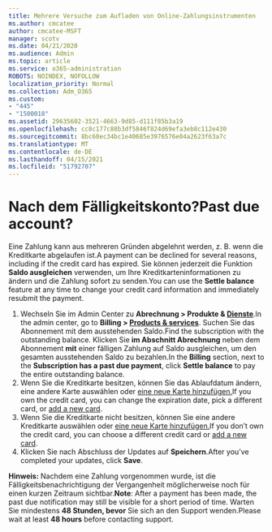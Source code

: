 ```yaml
---
title: Mehrere Versuche zum Aufladen von Online-Zahlungsinstrumenten
ms.author: cmcatee
author: cmcatee-MSFT
manager: scotv
ms.date: 04/21/2020
ms.audience: Admin
ms.topic: article
ms.service: o365-administration
ROBOTS: NOINDEX, NOFOLLOW
localization_priority: Normal
ms.collection: Adm_O365
ms.custom:
- "445"
- "1500018"
ms.assetid: 29635602-3521-4663-9d85-d111f85b3a19
ms.openlocfilehash: cc8c177c88b3df5846f824d69efa3eb8c112e430
ms.sourcegitcommit: 8bc60ec34bc1e40685e3976576e04a2623f63a7c
ms.translationtype: MT
ms.contentlocale: de-DE
ms.lasthandoff: 04/15/2021
ms.locfileid: "51792707"
---
```

# <a name="past-due-account"></a><span data-ttu-id="992c7-102">Nach dem Fälligkeitskonto?</span><span class="sxs-lookup"><span data-stu-id="992c7-102">Past due account?</span></span>

<span data-ttu-id="992c7-103">Eine Zahlung kann aus mehreren Gründen abgelehnt werden, z. B. wenn die Kreditkarte abgelaufen ist.</span><span class="sxs-lookup"><span data-stu-id="992c7-103">A payment can be declined for several reasons, including if the credit card has expired.</span></span> <span data-ttu-id="992c7-104">Sie können jederzeit die Funktion **Saldo ausgleichen** verwenden, um Ihre Kreditkarteninformationen zu ändern und die Zahlung sofort zu senden.</span><span class="sxs-lookup"><span data-stu-id="992c7-104">You can use the **Settle balance** feature at any time to change your credit card information and immediately resubmit the payment.</span></span>

1. <span data-ttu-id="992c7-105">Wechseln Sie im Admin Center zu **Abrechnung > Produkte & [Dienste](https://go.microsoft.com/fwlink/p/?linkid=842054)**.</span><span class="sxs-lookup"><span data-stu-id="992c7-105">In the admin center, go to **Billing > [Products & services](https://go.microsoft.com/fwlink/p/?linkid=842054)**.</span></span>
<span data-ttu-id="992c7-106">Suchen Sie das Abonnement mit dem ausstehenden Saldo.</span><span class="sxs-lookup"><span data-stu-id="992c7-106">Find the subscription with the outstanding balance.</span></span> <span data-ttu-id="992c7-107">Klicken Sie **im Abschnitt Abrechnung** neben dem Abonnement  **mit** einer fälligen Zahlung auf Saldo ausgleichen, um den gesamten ausstehenden Saldo zu bezahlen.</span><span class="sxs-lookup"><span data-stu-id="992c7-107">In the **Billing** section, next to the **Subscription has a past due payment**, click **Settle balance** to pay the entire outstanding balance.</span></span>
2. <span data-ttu-id="992c7-108">Wenn Sie die Kreditkarte besitzen, können Sie das Ablaufdatum ändern, eine andere Karte auswählen oder [eine neue Karte hinzufügen.](https://docs.microsoft.com/microsoft-365/commerce/billing-and-payments/manage-payment-methods?view=o365-worldwide)</span><span class="sxs-lookup"><span data-stu-id="992c7-108">If you own the credit card, you can change the expiration date, pick a different card, or [add a new card](https://docs.microsoft.com/microsoft-365/commerce/billing-and-payments/manage-payment-methods?view=o365-worldwide).</span></span>
3. <span data-ttu-id="992c7-109">Wenn Sie die Kreditkarte nicht besitzen, können Sie eine andere Kreditkarte auswählen oder [eine neue Karte hinzufügen.](https://docs.microsoft.com/microsoft-365/commerce/billing-and-payments/manage-payment-methods?view=o365-worldwide)</span><span class="sxs-lookup"><span data-stu-id="992c7-109">If you don’t own the credit card, you can choose a different credit card or [add a new card](https://docs.microsoft.com/microsoft-365/commerce/billing-and-payments/manage-payment-methods?view=o365-worldwide).</span></span>
4. <span data-ttu-id="992c7-110">Klicken Sie nach Abschluss der Updates auf **Speichern**.</span><span class="sxs-lookup"><span data-stu-id="992c7-110">After you’ve completed your updates, click **Save**.</span></span>

<span data-ttu-id="992c7-111">**Hinweis:** Nachdem eine Zahlung vorgenommen wurde, ist die Fälligkeitsbenachrichtigung der Vergangenheit möglicherweise noch für einen kurzen Zeitraum sichtbar.</span><span class="sxs-lookup"><span data-stu-id="992c7-111">**Note**: After a payment has been made, the past due notification may still be visible for a short period of time.</span></span> <span data-ttu-id="992c7-112">Warten Sie mindestens **48 Stunden, bevor** Sie sich an den Support wenden.</span><span class="sxs-lookup"><span data-stu-id="992c7-112">Please wait at least **48 hours** before contacting support.</span></span>
